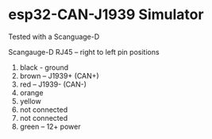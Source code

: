 # esp32-CAN-J1939 Simulator


Tested with a Scanguage-D

Scangauge-D RJ45 – right to left pin positions
<ol>
  <li>black - ground</li>
  <li>brown – J1939+ (CAN+)</li>
  <li>red – J1939- (CAN-)</li>
  <li>orange</li>
  <li>yellow</li>
  <li>not connected</li>
  <li>not connected</li>
  <li>green – 12+ power</li>
</ol>
